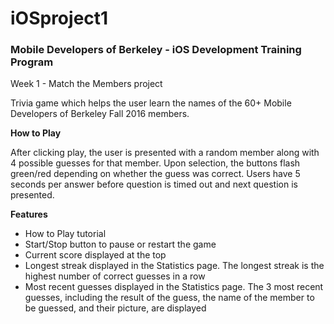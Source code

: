 # iOSproject1

### Mobile Developers of Berkeley - iOS Development Training Program
Week 1 - Match the Members project

Trivia game which helps the user learn the names of the 60+ Mobile Developers of Berkeley Fall 2016 members.  

**How to Play**

After clicking play, the user is presented with a random member along with 4 possible guesses for that member.
Upon selection, the buttons flash green/red depending on whether the guess was correct.  Users have 5 seconds 
per answer before question is timed out and next question is presented.

**Features**
- How to Play tutorial
- Start/Stop button to pause or restart the game
- Current score displayed at the top
- Longest streak displayed in the Statistics page.  The longest streak is the highest number of correct guesses in a row
- Most recent guesses displayed in the Statistics page.  The 3 most recent guesses, including the result of the guess, the 
name of the member to be guessed, and their picture, are displayed
